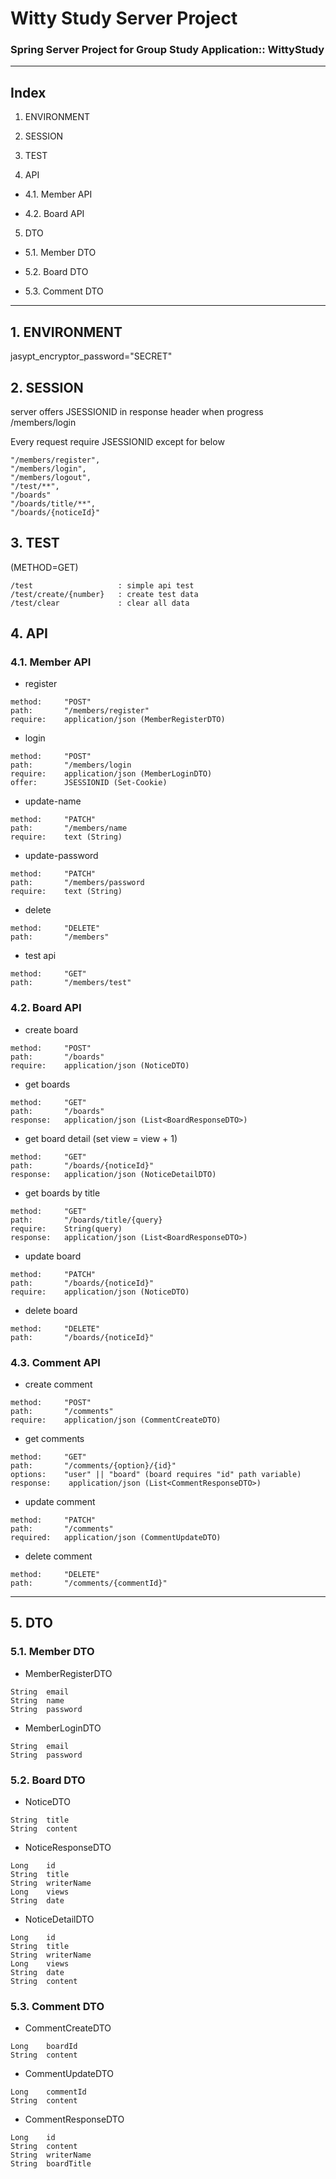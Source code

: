 # Witty Study Server Project

### Spring Server Project for Group Study Application:: WittyStudy


----------------------------------------

## Index

1. ENVIRONMENT


2. SESSION


3. TEST


4. API

- 4.1. Member API

- 4.2. Board API

5. DTO

- 5.1. Member DTO

- 5.2. Board DTO

- 5.3. Comment DTO

----------------------------------------

## 1. ENVIRONMENT

jasypt_encryptor_password="SECRET"

## 2. SESSION

server offers JSESSIONID in response header when progress /members/login

Every request require JSESSIONID except for below
```
"/members/register", 
"/members/login",
"/members/logout", 
"/test/**", 
"/boards"
"/boards/title/**", 
"/boards/{noticeId}" 
```

## 3. TEST

(METHOD=GET)
```
/test                   : simple api test
/test/create/{number}   : create test data
/test/clear             : clear all data
```


## 4. API

### 4.1. Member API

- register
```
method:	    "POST"
path:	    "/members/register"
require:    application/json (MemberRegisterDTO)
```

- login
```
method:     "POST"
path:	    "/members/login
require:    application/json (MemberLoginDTO)
offer:      JSESSIONID (Set-Cookie)
```

- update-name
```
method:     "PATCH"
path:	    "/members/name
require:    text (String)
```

- update-password
```
method:     "PATCH"
path:	    "/members/password
require:    text (String)
```

- delete
```
method:	    "DELETE"
path:	    "/members"
```

- test api
```
method:	    "GET"
path:	    "/members/test"
```

### 4.2. Board API

- create board

```
method:	    "POST"
path:	    "/boards"
require:    application/json (NoticeDTO)
```

- get boards

```
method:	    "GET"
path:	    "/boards"
response:   application/json (List<BoardResponseDTO>)
```

- get board detail (set view = view + 1)

```
method:	    "GET"
path:	    "/boards/{noticeId}"
response:   application/json (NoticeDetailDTO)
```


- get boards by title

```
method:     "GET"
path:       "/boards/title/{query}
require:    String(query)
response:   application/json (List<BoardResponseDTO>)
```

- update board

```
method:	    "PATCH"
path:	    "/boards/{noticeId}"
require:    application/json (NoticeDTO)
```

- delete board

```
method:	    "DELETE"
path:	    "/boards/{noticeId}"
```

### 4.3. Comment API

- create comment
```
method:     "POST"
path:       "/comments"
require:    application/json (CommentCreateDTO)

```

- get comments
```
method:     "GET"
path:       "/comments/{option}/{id}"
options:    "user" || "board" (board requires "id" path variable)
response:    application/json (List<CommentResponseDTO>)
```

- update comment
```
method:     "PATCH"
path:       "/comments"
required:   application/json (CommentUpdateDTO)
```

- delete comment
```
method:     "DELETE"
path:       "/comments/{commentId}"
```

--------------------------------------------

## 5. DTO

### 5.1. Member DTO

- MemberRegisterDTO

```
String  email
String  name
String  password
```


- MemberLoginDTO
```
String  email
String  password
```

### 5.2. Board DTO

- NoticeDTO
```
String  title
String  content
```


- NoticeResponseDTO
```
Long    id
String  title
String  writerName
Long    views
String  date
```

- NoticeDetailDTO
```
Long    id
String  title
String  writerName
Long    views
String  date
String  content
```

### 5.3. Comment DTO

- CommentCreateDTO
```
Long    boardId
String  content
```


- CommentUpdateDTO
```
Long    commentId
String  content
```


- CommentResponseDTO
```
Long    id
String  content
String  writerName
String  boardTitle
```

